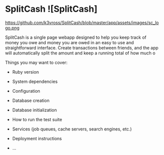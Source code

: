 # SplitCash ![SplitCash]

https://github.com/k3vross/SplitCash/blob/master/app/assets/images/sc_logo.png

SplitCash is a single page webapp designed to help you keep track of money you owe and money you are owed in an easy to use and straightforward interface. Create transactions between friends, and the app will automatically split the amount and keep a running total of how much o

Things you may want to cover:

* Ruby version

* System dependencies

* Configuration

* Database creation

* Database initialization

* How to run the test suite

* Services (job queues, cache servers, search engines, etc.)

* Deployment instructions

* ...
